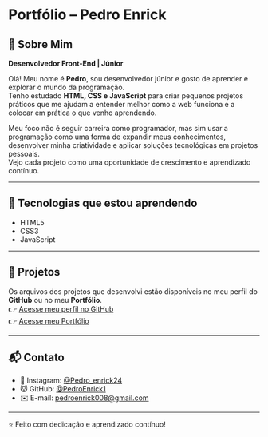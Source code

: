 # Portfólio – Pedro Enrick

## 👋 Sobre Mim
**Desenvolvedor Front-End | Júnior**

Olá! Meu nome é **Pedro**, sou desenvolvedor júnior e gosto de aprender e explorar o mundo da programação.  
Tenho estudado **HTML, CSS e JavaScript** para criar pequenos projetos práticos que me ajudam a entender melhor como a web funciona e a colocar em prática o que venho aprendendo.

Meu foco não é seguir carreira como programador, mas sim usar a programação como uma forma de expandir meus conhecimentos, desenvolver minha criatividade e aplicar soluções tecnológicas em projetos pessoais.  
Vejo cada projeto como uma oportunidade de crescimento e aprendizado contínuo.

---

## 🚀 Tecnologias que estou aprendendo
- HTML5  
- CSS3  
- JavaScript  

---

## 📂 Projetos
Os arquivos dos projetos que desenvolvi estão disponíveis no meu perfil do **GitHub** ou no meu **Portfólio**.  
👉 [Acesse meu perfil no GitHub](https://github.com/PedroEnrick1)  
👉 [Acesse meu Portfólio](https://pedroenrick1.github.io/)

---

## 📬 Contato
- 📸 Instagram: [@Pedro_enrick24](https://instagram.com/Pedro_enrick24)  
- 🐱 GitHub: [@PedroEnrick1](https://github.com/PedroEnrick1)  
- ✉️ E-mail: pedroenrick008@gmail.com  

---
⭐️ Feito com dedicação e aprendizado contínuo!
